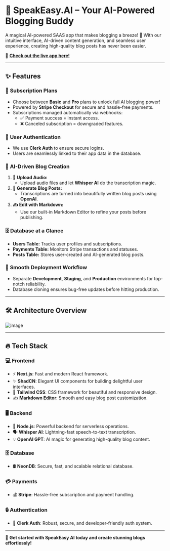 # 🚀 SpeakEasy.AI – Your AI-Powered Blogging Buddy  

A magical AI-powered SAAS app that makes blogging a breeze! 🎉 With our intuitive interface, AI-driven content generation, and seamless user experience, creating high-quality blog posts has never been easier.  

🔗 **[Check out the live app here!](https://speak-easy-ai.vercel.app/)**  

---

## ✨ Features  

### 🤑 **Subscription Plans**  
- Choose between **Basic** and **Pro** plans to unlock full AI blogging power!  
- Powered by **Stripe Checkout** for secure and hassle-free payments.  
- Subscriptions managed automatically via webhooks:  
  - ✅ Payment success = instant access.  
  - ❌ Canceled subscription = downgraded features.  

### 🔐 **User Authentication**  
- We use **Clerk Auth** to ensure secure logins.  
- Users are seamlessly linked to their app data in the database.  

### 🤖 **AI-Driven Blog Creation**  
1. **🎤 Upload Audio:**  
   - Upload audio files and let **Whisper AI** do the transcription magic.  
2. **📝 Generate Blog Posts:**  
   - Transcriptions are turned into beautifully written blog posts using **OpenAI**.  
3. **✍️ Edit with Markdown:**  
   - Use our built-in Markdown Editor to refine your posts before publishing.  

### 🗄️ **Database at a Glance**  
- **Users Table:** Tracks user profiles and subscriptions.  
- **Payments Table:** Monitors Stripe transactions and statuses.  
- **Posts Table:** Stores user-created and AI-generated blog posts.  

### 🚀 **Smooth Deployment Workflow**  
- Separate **Development**, **Staging**, and **Production** environments for top-notch reliability.  
- Database cloning ensures bug-free updates before hitting production.  

---

## 🛠️ Architecture Overview  
 ![image](https://github.com/user-attachments/assets/f6c3742d-d652-47d8-9ee8-0954bfc18923)


---

## 🔥 Tech Stack  

### 💻 **Frontend**  
- ⚡ **Next.js**: Fast and modern React framework.
- ✨ **ShadCN**: Elegant UI components for building delightful user interfaces.
- 🎨 **Tailwind CSS**: CSS framework for beautiful and responsive design.  
- ✍️ **Markdown Editor**: Smooth and easy blog post customization.  

### 🖥️ **Backend**  
- 🚀 **Node.js**: Powerful backend for serverless operations.  
- 🗣️ **Whisper AI**: Lightning-fast speech-to-text transcription.  
- 💡 **OpenAI GPT**: AI magic for generating high-quality blog content.  

### 🗄️ **Database**  
- 🛢️ **NeonDB**: Secure, fast, and scalable relational database.  

### 💳 **Payments**  
- 💰 **Stripe**: Hassle-free subscription and payment handling.  

### 🔒 **Authentication**  
- 🔐 **Clerk Auth**: Robust, secure, and developer-friendly auth system.  

---


🎉 **Get started with SpeakEasy AI today and create stunning blogs effortlessly!**  
